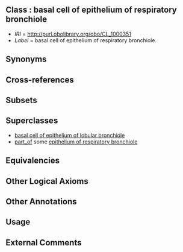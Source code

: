 
## Class : basal cell of epithelium of respiratory bronchiole

 * *IRI* = http://purl.obolibrary.org/obo/CL_1000351
 * *Label* = basal cell of epithelium of respiratory bronchiole

## Synonyms


## Cross-references


## Subsets


## Superclasses

 * [basal cell of epithelium of lobular bronchiole](../../CL/52/CL_1000352.md)
 * [part_of](../../BFO/50/BFO_0000050.md) some [epithelium of respiratory bronchiole](../../UBERON/55/UBERON_0001955.md)

## Equivalencies


## Other Logical Axioms


## Other Annotations


## Usage


## External Comments


